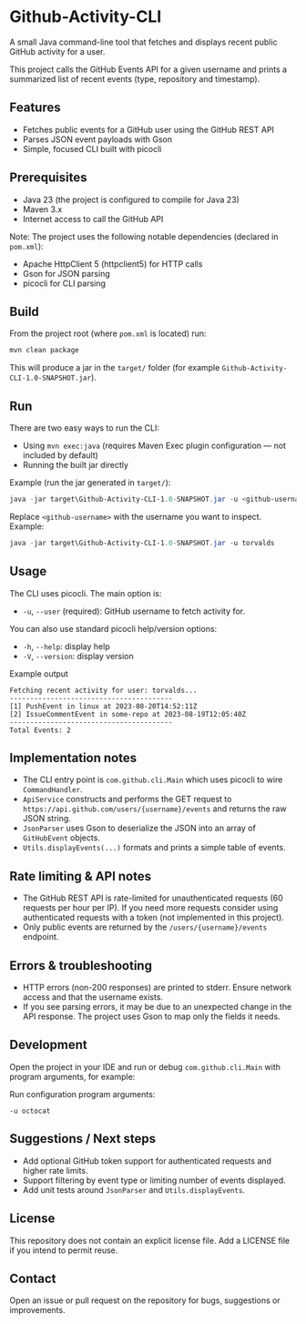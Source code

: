 # Github-Activity-CLI

A small Java command-line tool that fetches and displays recent public GitHub activity for a user.

This project calls the GitHub Events API for a given username and prints a summarized list of recent events (type, repository and timestamp).

## Features

- Fetches public events for a GitHub user using the GitHub REST API
- Parses JSON event payloads with Gson
- Simple, focused CLI built with picocli

## Prerequisites

- Java 23 (the project is configured to compile for Java 23)
- Maven 3.x
- Internet access to call the GitHub API

Note: The project uses the following notable dependencies (declared in `pom.xml`):

- Apache HttpClient 5 (httpclient5) for HTTP calls
- Gson for JSON parsing
- picocli for CLI parsing

## Build

From the project root (where `pom.xml` is located) run:

```powershell
mvn clean package
```

This will produce a jar in the `target/` folder (for example `Github-Activity-CLI-1.0-SNAPSHOT.jar`).

## Run

There are two easy ways to run the CLI:

- Using `mvn exec:java` (requires Maven Exec plugin configuration — not included by default)
- Running the built jar directly

Example (run the jar generated in `target/`):

```powershell
java -jar target\Github-Activity-CLI-1.0-SNAPSHOT.jar -u <github-username>
```

Replace `<github-username>` with the username you want to inspect. Example:

```powershell
java -jar target\Github-Activity-CLI-1.0-SNAPSHOT.jar -u torvalds
```

## Usage

The CLI uses picocli. The main option is:

- `-u`, `--user` (required): GitHub username to fetch activity for.

You can also use standard picocli help/version options:

- `-h`, `--help`: display help
- `-V`, `--version`: display version

Example output

```
Fetching recent activity for user: torvalds...
----------------------------------------
[1] PushEvent in linux at 2023-08-20T14:52:11Z
[2] IssueCommentEvent in some-repo at 2023-08-19T12:05:40Z
----------------------------------------
Total Events: 2
```

## Implementation notes

- The CLI entry point is `com.github.cli.Main` which uses picocli to wire `CommandHandler`.
- `ApiService` constructs and performs the GET request to `https://api.github.com/users/{username}/events` and returns the raw JSON string.
- `JsonParser` uses Gson to deserialize the JSON into an array of `GitHubEvent` objects.
- `Utils.displayEvents(...)` formats and prints a simple table of events.

## Rate limiting & API notes

- The GitHub REST API is rate-limited for unauthenticated requests (60 requests per hour per IP). If you need more requests consider using authenticated requests with a token (not implemented in this project).
- Only public events are returned by the `/users/{username}/events` endpoint.

## Errors & troubleshooting

- HTTP errors (non-200 responses) are printed to stderr. Ensure network access and that the username exists.
- If you see parsing errors, it may be due to an unexpected change in the API response. The project uses Gson to map only the fields it needs.

## Development

Open the project in your IDE and run or debug `com.github.cli.Main` with program arguments, for example:

Run configuration program arguments:

```
-u octocat
```

## Suggestions / Next steps

- Add optional GitHub token support for authenticated requests and higher rate limits.
- Support filtering by event type or limiting number of events displayed.
- Add unit tests around `JsonParser` and `Utils.displayEvents`.

## License

This repository does not contain an explicit license file. Add a LICENSE file if you intend to permit reuse.

## Contact

Open an issue or pull request on the repository for bugs, suggestions or improvements.
